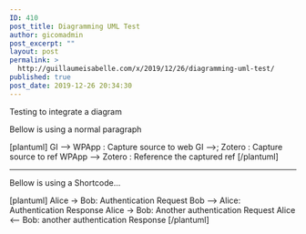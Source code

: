 ```yaml
---
ID: 410
post_title: Diagramming UML Test
author: gicomadmin
post_excerpt: ""
layout: post
permalink: >
  http://guillaumeisabelle.com/x/2019/12/26/diagramming-uml-test/
published: true
post_date: 2019-12-26 20:34:30
---
```

<!-- wp:paragraph -->

Testing to integrate a diagram

<!-- /wp:paragraph -->

<!-- wp:paragraph -->

Bellow is using a normal paragraph

<!-- /wp:paragraph -->

<!-- wp:shortcode --> [plantuml] GI --> WPApp : Capture source to web GI -->; Zotero : Capture source to ref WPApp --> Zotero : Reference the captured ref [/plantuml] 

<!-- /wp:shortcode -->

<!-- wp:paragraph -->

  


<!-- /wp:paragraph -->

<!-- wp:paragraph -->



<!-- /wp:paragraph -->

<!-- wp:separator -->

<hr class="wp-block-separator" />

<!-- /wp:separator -->

<!-- wp:paragraph -->

Bellow is using a Shortcode...

<!-- /wp:paragraph -->

<!-- wp:shortcode --> [plantuml] Alice -> Bob: Authentication Request Bob --> Alice: Authentication Response Alice -> Bob: Another authentication Request Alice <-- Bob: another authentication Response [/plantuml] 

<!-- /wp:shortcode -->